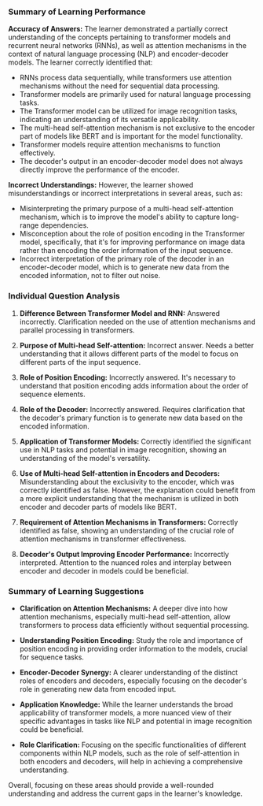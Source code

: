 ### Summary of Learning Performance

**Accuracy of Answers:**
The learner demonstrated a partially correct understanding of the concepts pertaining to transformer models and recurrent neural networks (RNNs), as well as attention mechanisms in the context of natural language processing (NLP) and encoder-decoder models. The learner correctly identified that:
- RNNs process data sequentially, while transformers use attention mechanisms without the need for sequential data processing.
- Transformer models are primarily used for natural language processing tasks.
- The Transformer model can be utilized for image recognition tasks, indicating an understanding of its versatile applicability.
- The multi-head self-attention mechanism is not exclusive to the encoder part of models like BERT and is important for the model functionality.
- Transformer models require attention mechanisms to function effectively.
- The decoder's output in an encoder-decoder model does not always directly improve the performance of the encoder.

**Incorrect Understandings:**
However, the learner showed misunderstandings or incorrect interpretations in several areas, such as:
- Misinterpreting the primary purpose of a multi-head self-attention mechanism, which is to improve the model's ability to capture long-range dependencies.
- Misconception about the role of position encoding in the Transformer model, specifically, that it's for improving performance on image data rather than encoding the order information of the input sequence.
- Incorrect interpretation of the primary role of the decoder in an encoder-decoder model, which is to generate new data from the encoded information, not to filter out noise.

### Individual Question Analysis

1. **Difference Between Transformer Model and RNN:** Answered incorrectly. Clarification needed on the use of attention mechanisms and parallel processing in transformers.
   
2. **Purpose of Multi-head Self-attention:** Incorrect answer. Needs a better understanding that it allows different parts of the model to focus on different parts of the input sequence.
   
3. **Role of Position Encoding:** Incorrectly answered. It's necessary to understand that position encoding adds information about the order of sequence elements.
   
4. **Role of the Decoder:** Incorrectly answered. Requires clarification that the decoder's primary function is to generate new data based on the encoded information.
   
5. **Application of Transformer Models:** Correctly identified the significant use in NLP tasks and potential in image recognition, showing an understanding of the model's versatility.
   
6. **Use of Multi-head Self-attention in Encoders and Decoders:** Misunderstanding about the exclusivity to the encoder, which was correctly identified as false. However, the explanation could benefit from a more explicit understanding that the mechanism is utilized in both encoder and decoder parts of models like BERT.
   
7. **Requirement of Attention Mechanisms in Transformers:** Correctly identified as false, showing an understanding of the crucial role of attention mechanisms in transformer effectiveness.

8. **Decoder's Output Improving Encoder Performance:** Incorrectly interpreted. Attention to the nuanced roles and interplay between encoder and decoder in models could be beneficial.

### Summary of Learning Suggestions

- **Clarification on Attention Mechanisms:** A deeper dive into how attention mechanisms, especially multi-head self-attention, allow transformers to process data efficiently without sequential processing.
  
- **Understanding Position Encoding:** Study the role and importance of position encoding in providing order information to the models, crucial for sequence tasks.
  
- **Encoder-Decoder Synergy:** A clearer understanding of the distinct roles of encoders and decoders, especially focusing on the decoder's role in generating new data from encoded input.
  
- **Application Knowledge:** While the learner understands the broad applicability of transformer models, a more nuanced view of their specific advantages in tasks like NLP and potential in image recognition could be beneficial.
  
- **Role Clarification:** Focusing on the specific functionalities of different components within NLP models, such as the role of self-attention in both encoders and decoders, will help in achieving a comprehensive understanding.

Overall, focusing on these areas should provide a well-rounded understanding and address the current gaps in the learner's knowledge.
